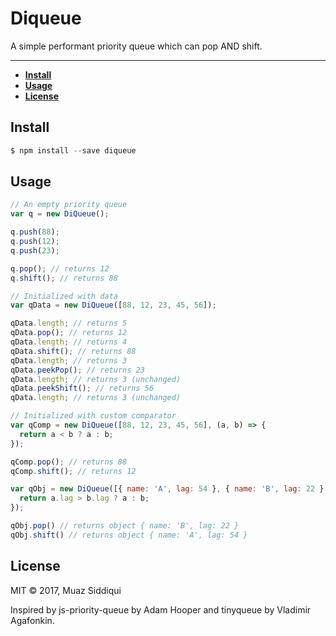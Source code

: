 # Diqueue
A simple performant priority queue which can pop AND shift.

---

* **[Install](#install)**
* **[Usage](#usage)**
* **[License](#license)**


## Install

```javascript
$ npm install --save diqueue
```

## Usage
```javascript
// An empty priority queue
var q = new DiQueue();

q.push(88);
q.push(12);
q.push(23);

q.pop(); // returns 12
q.shift(); // returns 88

// Initialized with data
var qData = new DiQueue([88, 12, 23, 45, 56]);

qData.length; // returns 5
qData.pop(); // returns 12
qData.length; // returns 4
qData.shift(); // returns 88
qData.length; // returns 3
qData.peekPop(); // returns 23
qData.length; // returns 3 (unchanged)
qData.peekShift(); // returns 56
qData.length; // returns 3 (unchanged)

// Initialized with custom comparator
var qComp = new DiQueue([88, 12, 23, 45, 56], (a, b) => {
  return a < b ? a : b;
});

qComp.pop(); // returns 88
qComp.shift(); // returns 12

var qObj = new DiQueue([{ name: 'A', lag: 54 }, { name: 'B', lag: 22 }, { name: 'C' lag: 37 }], (a, b) => {
  return a.lag > b.lag ? a : b;
});

qObj.pop() // returns object { name: 'B', lag: 22 }
qObj.shift() // returns object { name: 'A', lag: 54 }
```

## License

MIT © 2017, Muaz Siddiqui

Inspired by js-priority-queue by Adam Hooper and tinyqueue by Vladimir Agafonkin.

